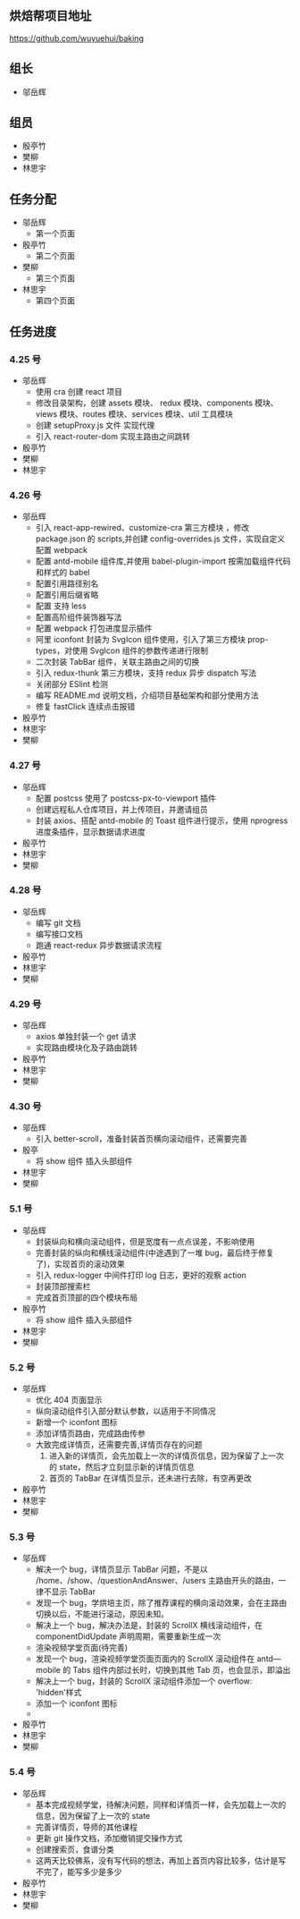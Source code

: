 ## 烘焙帮项目地址

https://github.com/wuyuehui/baking

## 组长

- 邬岳辉

## 组员

- 殷亭竹
- 樊柳
- 林思宇

## 任务分配

- 邬岳辉
  - 第一个页面
- 殷亭竹
  - 第二个页面
- 樊柳
  - 第三个页面
- 林思宇
  - 第四个页面

## 任务进度

### 4.25 号

- 邬岳辉
  - 使用 cra 创建 react 项目
  - 修改目录架构，创建 assets 模块、 redux 模块、components 模块、views 模块、routes 模块、services 模块、util 工具模块
  - 创建 setupProxy.js 文件 实现代理
  - 引入 react-router-dom 实现主路由之间跳转
- 殷亭竹
- 樊柳
- 林思宇

### 4.26 号

- 邬岳辉
  - 引入 react-app-rewired、customize-cra 第三方模块 ，修改 package.json 的 scripts,并创建 config-overrides.js 文件，实现自定义配置 webpack
  - 配置 antd-mobile 组件库,并使用 babel-plugin-import 按需加载组件代码和样式的 babel
  - 配置引用路径别名
  - 配置引用后缀省略
  - 配置 支持 less
  - 配置高阶组件装饰器写法
  - 配置 webpack 打包进度显示插件
  - 阿里 iconfont 封装为 SvgIcon 组件使用，引入了第三方模块 prop-types，对使用 SvgIcon 组件的参数传递进行限制
  - 二次封装 TabBar 组件，关联主路由之间的切换
  - 引入 redux-thunk 第三方模块，支持 redux 异步 dispatch 写法
  - 关闭部分 ESlint 检测
  - 编写 README.md 说明文档，介绍项目基础架构和部分使用方法
  - 修复 fastClick 连续点击报错
- 殷亭竹
- 林思宇
- 樊柳

### 4.27 号

- 邬岳辉
  - 配置 postcss 使用了 postcss-px-to-viewport 插件
  - 创建远程私人仓库项目，并上传项目，并邀请组员
  - 封装 axios、搭配 antd-mobile 的 Toast 组件进行提示，使用 nprogress 进度条插件，显示数据请求进度
- 殷亭竹
- 林思宇
- 樊柳

### 4.28 号

- 邬岳辉
  - 编写 git 文档
  - 编写接口文档
  - 跑通 react-redux 异步数据请求流程
- 殷亭竹
- 林思宇
- 樊柳

### 4.29 号

- 邬岳辉
  - axios 单独封装一个 get 请求
  - 实现路由模块化及子路由跳转
- 殷亭竹
- 林思宇
- 樊柳

### 4.30 号

- 邬岳辉
  - 引入 better-scroll，准备封装首页横向滚动组件，还需要完善
- 殷亭
  - 将 show 组件 插入头部组件
- 林思宇
- 樊柳

### 5.1 号

- 邬岳辉
  - 封装纵向和横向滚动组件，但是宽度有一点点误差，不影响使用
  - 完善封装的纵向和横线滚动组件(中途遇到了一堆 bug，最后终于修复了)，实现首页的滚动效果
  - 引入 redux-logger 中间件打印 log 日志，更好的观察 action
  - 封装顶部搜索栏
  - 完成首页顶部的四个模块布局
- 殷亭竹
  - 将 show 组件 插入头部组件
- 林思宇
- 樊柳

### 5.2 号

- 邬岳辉
  - 优化 404 页面显示
  - 纵向滚动组件引入部分默认参数，以适用于不同情况
  - 新增一个 iconfont 图标
  - 添加详情页路由，完成路由传参
  - 大致完成详情页，还需要完善,详情页存在的问题
    1.  进入新的详情页，会先加载上一次的详情页信息，因为保留了上一次的 state，然后才立刻显示新的详情页信息
    2.  首页的 TabBar 在详情页显示，还未进行去除，有空再更改
- 殷亭竹
- 林思宇
- 樊柳

### 5.3 号

- 邬岳辉
  - 解决一个 bug，详情页显示 TabBar 问题，不是以 /home、/show、/questionAndAnswer、/users 主路由开头的路由，一律不显示 TabBar
  - 发现一个 bug，学烘培主页，除了推荐课程的横向滚动效果，会在主路由切换以后，不能进行滚动，原因未知。
  - 解决上一个 bug，解决办法是，封装的 ScrollX 横线滚动组件，在 componentDidUpdate 声明周期，需要重新生成一次
  - 渲染视频学堂页面(待完善)
  - 发现一个 bug，渲染视频学堂页面页面内的 ScrollX 滚动组件在 antd—mobile 的 Tabs 组件内部过长时，切换到其他 Tab 页，也会显示，即溢出
  - 解决上一个 bug，封装的 ScrollX 滚动组件添加一个 overflow: 'hidden'样式
  - 添加一个 iconfont 图标
  -
- 殷亭竹
- 林思宇
- 樊柳

### 5.4 号

- 邬岳辉
  - 基本完成视频学堂，待解决问题，同样和详情页一样，会先加载上一次的信息，因为保留了上一次的 state
  - 完善详情页，导师的其他课程
  - 更新 git 操作文档，添加撤销提交操作方式
  - 创建搜索页，食谱分类
  - 这两天比较佛系，没有写代码的想法，再加上首页内容比较多，估计是写不完了，能写多少是多少
- 殷亭竹
- 林思宇
- 樊柳
